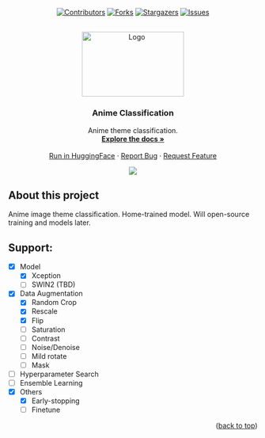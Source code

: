 
<a name="readme-top"></a>

<div align="center">

[![Contributors][contributors-shield]][contributors-url]
[![Forks][forks-shield]][forks-url]
[![Stargazers][stars-shield]][stars-url]
[![Issues][issues-shield]][issues-url]

</div>
<!-- [![MIT License][license-shield]][license-url]
[![LinkedIn][linkedin-shield]][linkedin-url] -->



<!-- PROJECT LOGO -->
<br />
<div align="center">
  <a href="https://github.com/dr413677671/Anime-image-classification">
    <img src="images/logo.png" alt="Logo" width="206.25" height="131.25">
  </a>

  <h3 align="center">Anime Classification</h3>
  <p align="center">
    Anime theme classification.
    <br />
    <a href="https://github.com/dr413677671/Anime-image-classification/README.md"><strong>Explore the docs »</strong></a>
    <br />
    <br />
    <a href="https://www.youtube.com/watch?v=9U6-moIJUkk">Run in HuggingFace</a>
    ·
    <a href="https://github.com/dr413677671/Anime-image-classification/issues">Report Bug</a>
    ·
    <a href="https://github.com/dr413677671/Anime-image-classification/issues">Request Feature</a>
  </p>
</div>


<!-- ABOUT THE PROJECT -->

<div align=center>
<img src='./images/front.JPG'>
</div>

## About this project

Anime image theme classification. Home-trained model. Will open-source training and models later.

## Support:
- [x] Model
    - [x] Xception
    - [ ] SWIN2 (TBD)
- [x] Data Augmentation
    - [x] Random Crop
    - [x] Rescale
    - [x] Flip
    - [ ] Saturation
    - [ ] Contrast
    - [ ] Noise/Denoise
    - [ ] Mild rotate
    - [ ] Mask
- [ ] Hyperparameter Search
- [ ] Ensemble Learning
- [x] Others
    - [x] Early-stopping
    - [ ] Finetune

<p align="right">(<a href="#readme-top">back to top</a>)</p>

[contributors-shield]: https://img.shields.io/github/contributors/dr413677671/Anime-image-classification.svg?style=for-the-badge
[contributors-url]: https://github.com/dr413677671/Anime-image-classification/graphs/contributors
[forks-shield]: https://img.shields.io/github/forks/dr413677671/Anime-image-classification.svg?style=for-the-badge
[forks-url]: https://github.com/dr413677671/Anime-image-classification/network/members
[stars-shield]: https://img.shields.io/github/stars/dr413677671/Anime-image-classification.svg?style=for-the-badge
[stars-url]: https://github.com/dr413677671/Anime-image-classification/stargazers
[issues-shield]: https://img.shields.io/github/issues/dr413677671/Anime-image-classification.svg?style=for-the-badge
[issues-url]: https://github.com/dr413677671/Anime-image-classification/issues

